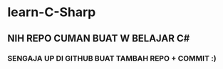 ﻿# learn-C-Sharp

## NIH REPO CUMAN BUAT W BELAJAR C#
### SENGAJA UP DI GITHUB BUAT TAMBAH REPO + COMMIT :)

